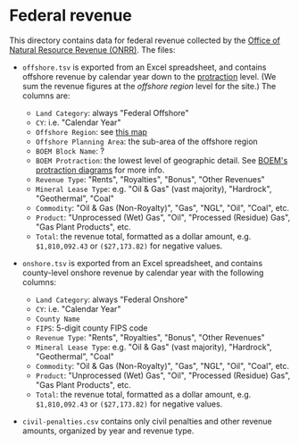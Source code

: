 # Federal revenue
This directory contains data for federal revenue collected by the
[Office of Natural Resource Revenue (ONRR)][ONRR]. The files:

* `offshore.tsv` is exported from an Excel spreadsheet, and contains
  offshore revenue by calendar year down to the [protraction] level.
  (We sum the revenue figures at the _offshore region_ level for the site.)
  The columns are:
  * `Land Category`: always "Federal Offshore"
  * `CY`: i.e. "Calendar Year"
  * `Offshore Region`: see [this map](https://github.com/18F/doi-extractives-data/wiki/Data-Catalog#offshore-areas)
  * `Offshore Planning Area`: the sub-area of the offshore region
  * `BOEM Block Name`: ?
  * `BOEM Protraction`: the lowest level of geographic detail. See [BOEM's protraction diagrams](https://www.boem.gov/Official-Protraction-Diagrams/) for more info.
  * `Revenue Type`: "Rents", "Royalties", "Bonus", "Other Revenues"
  * `Mineral Lease Type`: e.g. "Oil & Gas" (vast majority), "Hardrock",
    "Geothermal", "Coal"
  * `Commodity`: "Oil & Gas (Non-Royalty)", "Gas", "NGL", "Oil", "Coal", etc.
  * `Product`: "Unprocessed (Wet) Gas", "Oil", "Processed (Residue) Gas", "Gas Plant Products", etc.
  * `Total`: the revenue total, formatted as a dollar amount, e.g.
    `$1,810,092.43` or `($27,173.82)` for negative values.

* `onshore.tsv` is exported from an Excel spreadsheet, and contains
  county-level onshore revenue by calendar year with the following columns:
  * `Land Category`: always "Federal Onshore"
  * `CY`: i.e. "Calendar Year"
  * `County Name`
  * `FIPS`: 5-digit county FIPS code
  * `Revenue Type`: "Rents", "Royalties", "Bonus", "Other Revenues"
  * `Mineral Lease Type`: e.g. "Oil & Gas" (vast majority), "Hardrock",
    "Geothermal", "Coal"
  * `Commodity`: "Oil & Gas (Non-Royalty)", "Gas", "NGL", "Oil", "Coal", etc.
  * `Product`: "Unprocessed (Wet) Gas", "Oil", "Processed (Residue) Gas", "Gas Plant Products", etc.
  * `Total`: the revenue total, formatted as a dollar amount, e.g.
    `$1,810,092.43` or `($27,173.82)` for negative values.

* `civil-penalties.csv` contains only civil penalties and other revenue
  amounts, organized by year and revenue type.

[ONRR]: https://www.onrr.gov/
[protraction]: https://www.boem.gov/Official-Protraction-Diagrams/
